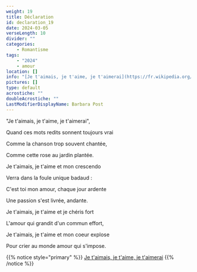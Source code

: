 ```yaml
---
weight: 19
title: Déclaration
id: declaration_19
date: 2024-03-05
verseLength: 10
divider: ""
categories:
    - Romantisme
tags:
    - "2024"
    - amour
location: []
info: "[Je t'aimais, je t'aime, je t'aimerai](https://fr.wikipedia.org/wiki/Je_t%27aimais,_je_t%27aime,_je_t%27aimerai)"
pictures: []
type: default
acrostiche: ""
doubleAcrostiche: ""
LastModifierDisplayName: Barbara Post
---
```

"Je t'aimais, je t'aime, je t'aimerai",

Quand ces mots redits sonnent toujours vrai

Comme la chanson trop souvent chantée,

Comme cette rose au jardin plantée.

Je t'aimais, je t'aime et mon crescendo

Verra dans la foule unique badaud :

C'est toi mon amour, chaque jour ardente

Une passion s'est livrée, andante.

Je t'aimais, je t'aime et je chéris fort

L'amour qui grandit d'un commun effort,

Je t'aimais, je t'aime et mon coeur explose

Pour crier au monde amour qui s'impose.

<!-- FM:Snippet:Start data:{"id":"_simpleNotice","fields":[{"name":"content","value":"[Je t'aimais, je t'aime, je t'aimerai](https://fr.wikipedia.org/wiki/Je_t%27aimais,_je_t%27aime,_je_t%27aimerai)"}]} -->
{{% notice style="primary" %}}
[Je t'aimais, je t'aime, je t'aimerai](https://fr.wikipedia.org/wiki/Je_t%27aimais,_je_t%27aime,_je_t%27aimerai)
{{% /notice %}}
<!-- FM:Snippet:End -->